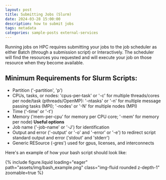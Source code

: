 ```yaml
---
layout: post
title: Submitting Jobs (Slurm)
date: 2024-03-28 15:00:00
description: how to submit jobs
tags: metadata
categories: sample-posts external-services
---
```


Running jobs on HPC requires submitting your jobs to the job scheduler as
either Batch (through a submission script) or Interactively. The scheduler will
find the resources you requested and will execute your job on those resource
when they become available.

## Minimum Requirements for Slurm Scripts:

- Partition ('-partition', 'p')
- CPUs, tasks, or nodes: 'cpus-per-task' or '-c' for multiple threads/cores per node/task (pthreads/OpenMP): '-ntasks' or '-n' for multiple message passing tasks (MPI); '-nodes' or '-N' for multiple nodes (MPI)
- Time ('-time' or '-t')
- Memory ('mem-per-cpu' for memory per CPU core; '-mem' for memory per node)
<strong>Useful options</strong>
- Job name ('-job-name' or '-J') for identification
- Output and error ('-output' or '-o' and '-error' or '-e') to redirect script standard output and error ('stdout' and 'stderr')
- Generic RESource (-gres') used for gpus, licenses, and interconnects

Here's an example of how your bash script should look like:

<div class="row mt-3">
    <div class="col-sm-4 mt-3 mt-md-0">
        {% include figure.liquid loading="eager" path="assets/img/bash_example.png" class="img-fluid rounded z-depth-1" zoomable=true %} 
    </div>
</div>

